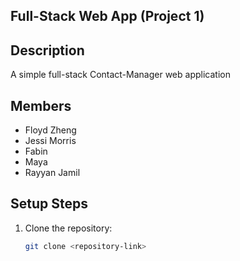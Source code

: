 ## Full-Stack Web App (Project 1)

## Description
A simple full-stack Contact-Manager web application 

## Members
- Floyd Zheng
- Jessi Morris
- Fabin
- Maya
- Rayyan Jamil

## Setup Steps
1. Clone the repository:
   ```bash
   git clone <repository-link>
